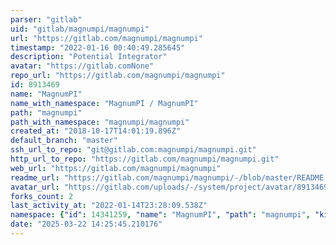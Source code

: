 ```yaml
---
parser: "gitlab"
uid: "gitlab/magnumpi/magnumpi"
url: "https://gitlab.com/magnumpi/magnumpi"
timestamp: "2022-01-16 00:40:49.285645"
description: "Potential Integrator"
avatar: "https://gitlab.comNone"
repo_url: "https://gitlab.com/magnumpi/magnumpi"
id: 8913469
name: "MagnumPI"
name_with_namespace: "MagnumPI / MagnumPI"
path: "magnumpi"
path_with_namespace: "magnumpi/magnumpi"
created_at: "2018-10-17T14:01:19.896Z"
default_branch: "master"
ssh_url_to_repo: "git@gitlab.com:magnumpi/magnumpi.git"
http_url_to_repo: "https://gitlab.com/magnumpi/magnumpi.git"
web_url: "https://gitlab.com/magnumpi/magnumpi"
readme_url: "https://gitlab.com/magnumpi/magnumpi/-/blob/master/README.md"
avatar_url: "https://gitlab.com/uploads/-/system/project/avatar/8913469/Tom_20Selleck_20as_20Thomas_20Magnum_20P.I._large.jpg"
forks_count: 2
last_activity_at: "2022-01-14T23:28:09.538Z"
namespace: {"id": 14341259, "name": "MagnumPI", "path": "magnumpi", "kind": "group", "full_path": "magnumpi", "parent_id": null, "avatar_url": null, "web_url": "https://gitlab.com/groups/magnumpi"}
date: "2025-03-22 14:25:45.210176"
---
```

